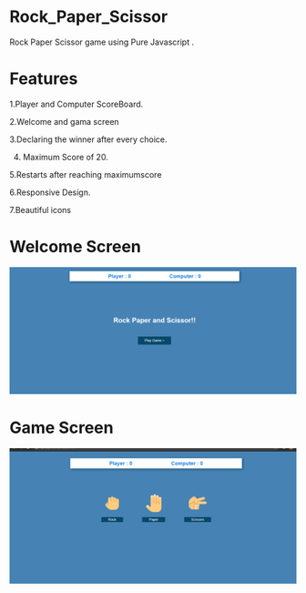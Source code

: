 # Rock_Paper_Scissor
Rock Paper Scissor game using Pure Javascript .  

# Features 

1.Player and Computer ScoreBoard.

2.Welcome and gama screen

3.Declaring the winner after every choice.

4. Maximum Score of 20.

5.Restarts after reaching maximumscore

6.Responsive Design.

7.Beautiful icons

# Welcome Screen 

![](welcome_screen.png)

# Game Screen 

![](game_screen.png)
